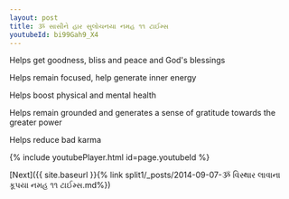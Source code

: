 ```yaml
---
layout: post
title: ૐ સાસીને હાર સુલોચનયા નમહ ૧૧ ટાઈમ્સ
youtubeId: bi99Gah9_X4
---
```

 
 
Helps get goodness, bliss and peace and God's blessings
 
Helps remain focused, help generate inner energy 
 
Helps boost physical and mental health 
 
Helps remain grounded and generates a sense of gratitude towards the greater power 
 
Helps reduce bad karma
 
 
 
 


{% include youtubePlayer.html id=page.youtubeId %}
 
[Next]({{ site.baseurl }}{% link  split1/_posts/2014-09-07-ૐ વિસ્થાર લાવાના કૂપયા નમહ ૧૧ ટાઈમ્સ.md%})
 
